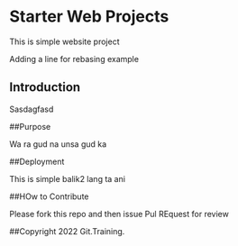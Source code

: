 # Starter Web Projects

This is simple website project

Adding a line for rebasing example

## Introduction

Sasdagfasd

##Purpose

Wa ra gud na unsa gud ka

##Deployment

This is simple balik2 lang ta ani

##HOw to Contribute

Please fork this repo and then issue Pul REquest for review

##Copyright
2022 Git.Training.